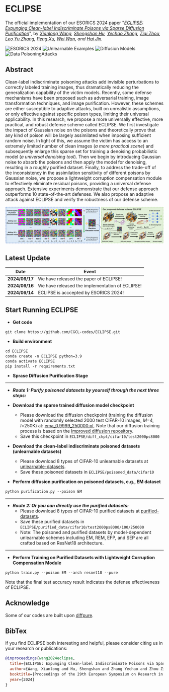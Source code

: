 # ECLIPSE
The official implementation of our ESORICS 2024 paper "*[ECLIPSE: Expunging Clean-label Indiscriminate Poisons via Sparse Diffusion Purification](https://github.com/wxldragon/wxldragon.github.io/blob/master/publications/ESORICS_24_ECLIPSE_paper.pdf)*", by *[Xianlong Wang](https://wxldragon.github.io/), [Shengshan Hu](http://trustai.cse.hust.edu.cn/index.htm), [Yechao Zhang](https://scholar.google.com.hk/citations?user=6DN1wxkAAAAJ&hl=zh-CN&oi=ao), [Ziqi Zhou](https://zhou-zi7.github.io/), [Leo Yu Zhang](https://experts.griffith.edu.au/41503-leo-zhang), [Peng Xu](https://faculty.hust.edu.cn/xupeng1/zh_CN/index.htm), [Wei Wan](https://scholar.google.com.hk/citations?user=UU79U-MAAAAJ&hl=zh-CN&oi=ao), and [Hai Jin](https://scholar.google.com.hk/citations?user=o02W0aEAAAAJ&hl=zh-CN&oi=ao).*

![ESORICS 2024](https://img.shields.io/badge/ESORICS-2024-blue.svg?style=plastic) 
![Unlearnable Examples](https://img.shields.io/badge/Unlearnable-Examples-yellow.svg?style=plastic)
![Diffusion Models](https://img.shields.io/badge/Diffusion-Models-orange.svg?style=plastic)
![Data PoisoningAttacks](https://img.shields.io/badge/Data-PoisoningAttacks-green.svg?style=plastic)


## Abstract
Clean-label indiscriminate poisoning attacks add invisible perturbations to correctly labeled training images, thus dramatically reducing the generalization capability of the victim models. Recently, some defense mechanisms have been proposed such as adversarial training, image transformation techniques, and image purification. However, these schemes are either susceptible to adaptive attacks, built on unrealistic assumptions, or only effective against specific poison types, limiting their universal applicability. 
In this research, we propose a more universally effective, more practical, and robust defense scheme called ECLIPSE. We first investigate the impact of Gaussian noise on the poisons and theoretically prove that any kind of poison will be largely assimilated when imposing sufficient random noise. In light of this, we assume the victim has access to an extremely limited number of clean images (_a more practical scene_) and subsequently enlarge this sparse set for training a denoising probabilistic model (_a universal denoising tool_). Then we begin by introducing Gaussian noise to absorb the poisons and then apply the model for denoising, resulting in a roughly purified dataset. Finally, to address the trade-off of the inconsistency in the assimilation sensitivity of different poisons by Gaussian noise, we propose a lightweight corruption  compensation module to effectively eliminate residual poisons, providing a universal defense approach. Extensive experiments demonstrate that our defense approach outperforms 10 state-of-the-art defenses. We also propose an adaptive attack against ECLIPSE and verify the robustness of our defense scheme. 

<p align="center">
  <img src="ECLIPSE.png" width="700"/>
</p>


## Latest Update
| Date       | Event    |
|------------|----------|
| **2024/06/17** | We have released the paper of ECLIPSE!  |
| **2024/06/16** | We have released the implementation of ECLIPSE!  |
| **2024/06/14** | ECLIPSE is acccepted by ESORICS 2024!  |


## Start Running ECLIPSE
- **Get code**
```shell 
git clone https://github.com/CGCL-codes/ECLIPSE.git
```


- **Build environment**
```shell
cd ECLIPSE
conda create -n ECLIPSE python=3.9
conda activate ECLIPSE
pip install -r requirements.txt
```

- **Sprase Diffusion Purification Stage**
**********************************************************************************************
- **_Route 1: Purify poisoned datasets by yourself through the next three steps:_**

- **Download the sparse trained diffusion model checkpoint**
  - Please download the diffusion checkpoint (training the diffusion model with randomly selected 2000 test CIFAR-10 images, _M_=4, _I_=250K) at: [ema_0.9999_250000.pt](https://drive.google.com/drive/folders/1_L8p-mH2W383LspXuYsZPbksA9Hn2eTq). Note that our diffusion training process is based on the [Improved diffusion repository](https://github.com/openai/improved-diffusion).
  - Save this checkpoint in ```ECLIPSE/diff_ckpt/cifar10/test2000ps8000```

- **Download the clean-label indiscriminate poisoned datasets (unlearnable datasets)**
  - Please download 8 types of CIFAR-10 unlearnable datasets at [unlearnable-datasets](https://drive.google.com/drive/folders/1KzHl0H-CfkXeBqyLhIw8l1NimQTzQx1_).
  - Save these poisoned datasets in ```ECLIPSE/poisoned_data/cifar10```

- **Perform diffusion purification on poisoned datasets, e.g., EM dataset**
```shell
python purification.py --poison EM
```
**********************************************************************************************
- **_Route 2: Or you can directly use the purified datasets:_**
  - Please download 8 types of CIFAR-10 purified datasets at [purified-datasets](https://drive.google.com/drive/u/0/folders/1FrEdxOIrxl6MvfDPaPAgsb_QkBkLxwu7).
  - Save these purified datasets in ```ECLIPSE/purified_data/cifar10/test2000ps8000/100/250000```
  - Note: The poisoned and purified datasets by model-dependent unlearnable schemes including EM, REM, EFP, and SEP are all crafted based on ResNet18 architecture.
**********************************************************************************************

- **Perform Training on Purified Datasets with Lightweight Corruption Compensation Module**
```shell
python train.py --poison EM --arch resnet18 --pure
```
Note that the final test accuracy result indicates the defense effectiveness of ECLIPSE.

## Acknowledge
Some of our codes are built upon [diffpure](https://github.com/NVlabs/DiffPure).

## BibTex
If you find ECLIPSE both interesting and helpful, please consider citing us in your research or publications:
```bibtex
@inproceedings{wang2024eclipse,
  title={ECLIPSE: Expunging Clean-label Indiscriminate Poisons via Sparse Diffusion Purification},
  author={Wang, Xianlong and Hu, Shengshan and Zhang Yechao and Zhou Ziqi and Zhang, Leo Yu and Xu, Peng and Wan, Wei and Jin, Hai},
  booktitle={Proceedings of the 29th European Symposium on Research in Computer Security (ESORICS'24)},
  year={2024}
}
```
